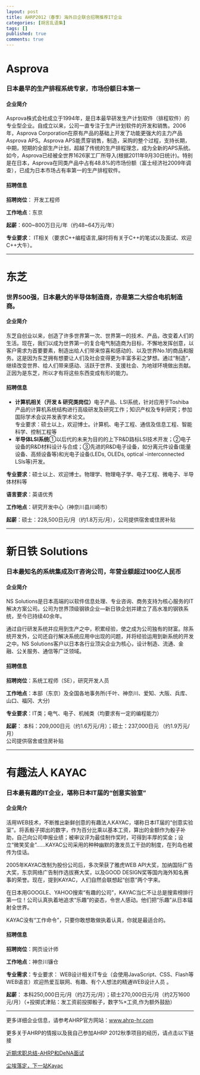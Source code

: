 ```yaml
---
layout: post
title: AHRP2012（春季）海外日企联合招聘推荐IT企业
categories: [胡言乱语集]
tags: []
published: true
comments: true
---
```

<p><!--:zh--><h1>Asprova</h1>
<h3>日本最早的生产排程系统专家，市场份额日本第一</h3>
<h4>企业简介</h4>
Asprova株式会社成立于1994年，是日本最早研发生产计划软件（排程软件）的专业型企业。自成立以来，公司一直专注于生产计划软件的开发和销售。2006年，Asprova Corporation在原有产品的基础上开发了功能更强大的主力产品Asprova APS。Asprova APS能贯穿销售，制造，采购的整个过程，支持长期，中期，短期的全部生产计划，超越了传统的生产排程理念，成为全新的APS系统。如今，Asprova已经被全世界1626家工厂所导入(根据2011年9月30日统计)。特别是在日本，Asprova在同类产品中占有48.8%的市场份额（富士经济社2009年调查），已成为日本市场占有率第一的生产排程软件。
<h4>招聘信息</h4>
<strong>招聘岗位</strong>： 开发工程师</p>

<p><strong>工作地点</strong>：东京</p>

<p><strong>起薪</strong>：600~800万日元/年（约48~64万元/年）</p>

<p><strong>专业要求</strong>： IT相关（要求C++编程语言,届时将有关于C++的笔试以及面试、欢迎C++大牛）。</p>

<p><hr /></p>

<p><h1><!--:--><!--more--><!--:zh-->东芝</h1>
<h3>世界500强，日本最大的半导体制造商，亦是第二大综合电机制造商。</h3>
<h4>企业简介</h4>
东芝自创业以来，创造了许多世界第一次、世界第一的技术、产品，改变着人们的生活。现在，我们以成为世界第一的复合电气制造商为目标，不懈地发挥创意，以客户需求为首要要素，制造出给人们带来惊喜和感动的、以及世界No.1的商品和服务。这是因为东芝拥有想要让人们及社会变得更为丰富多彩之梦想。通过“制造”，继续改变世界、给人们带来感动、活跃于世界、支援社会、为地球环境做出贡献。正因为是东芝，所以才有将这些东西变成有形的能力。
<h4>招聘信息</h4>
<ul>
	<li><strong>计算机相关（开发 &amp; 研究类岗位）</strong>电子产品、LSI系统，针对应用于Toshiba产品的计算机系统结构进行高级研发及研究工作；知识产权及专利研究；参加国际学术会议并发表学术论文。<br />
专业要求：硕士以上，欢迎博士。计算机、电子工程、通信及信息工程、智能科学、控制工程等</li>
	<li><strong>半导体LSI系统</strong>①以后代的未来为目的的上下R&amp;D路标LSI技术开发；②电子设备的R&amp;D材料设计与合成；③先进的R&amp;D电子设备，如分离元件设备(能量设备、高频设备等)和光电子设备(LEDs, OLEDs, optical -interconnected LSls等)开发。</li>
</ul>
<strong>专业要求</strong>：硕士以上、欢迎博士。物理学、物理电子学、电子工程、微电子、半导体材料等</p>

<p><strong>语言要求</strong>：英语优秀</p>

<p><strong>工作地点</strong>：研究开发中心（神奈川县川崎市）</p>

<p><strong>起薪</strong>：硕士：228,500日元/月（约1.8万元/月），公司提供宿舍或住房补贴</p>

<p><hr /></p>

<p><h1>新日铁 Solutions</h1>
<h3>日本最知名的系统集成及IT咨询公司，年营业额超过100亿人民币</h3>
<h4>企业简介</h4>
NS Solutions是日本高端的以软件信息处理、专业咨询、商务支持为核心服务的IT解决方案公司。公司为世界顶级钢铁企业—新日铁企划并建立了高水准的钢铁系统，至今已持续40余年。</p>

<p>通过自行研发系统并应用到生产之中，积累经验，使之成为公司独有的财富。除系统开发外，公司还自行解决系统应用中出现的问题，并将经验运用到新系统的开发之中。NS Solutions客户以日本各行业顶尖企业为核心，设计制造、流通、金融、公关服务、通信等广泛领域。
<h4>招聘信息</h4>
<strong>招聘岗位</strong>：系统工程师（SE），研究开发人员</p>

<p><strong>工作地点</strong>：本部（东京）及全国各地事务所(千叶、神奈川、爱知、大阪、兵库、山口、福冈、大分)</p>

<p><strong>专业要求</strong>：IT类；电气、电子、机械类（均要求有一定的编程能力）</p>

<p><strong>起薪</strong>： 本科：209,000日元（约1.6万元/月）；硕士：237,000日元 （约1.9万元/月）<br />
公司提供宿舍或住房补贴</p>

<p><hr /></p>

<p><h1>有趣法人 KAYAC</h1>
<h3>日本最有趣的IT企业，堪称日本IT届的“创意实验室”</h3>
<h4>企业简介</h4>
活用WEB技术，不断推出新鲜创意的有趣法人KAYAC，堪称日本IT届的“创意实验室”。将丢骰子掷出的数字，作为百分比乘以基本工资，算出的金额作为骰子补助，自己向公司申报业绩；被审议评为最佳制作奖时，可得到丰厚的奖金；设立“微笑奖金”……KAYAC公司采用的种种幽默的激发员工干劲的制度，在列岛也被传为佳话。</p>

<p>2005年KAYAC改制为股份公司后，多次荣获了雅虎WEB API大奖，加纳国际广告大奖，东京网络广告制作选拔赛大奖，以及GOOD DESIGN奖等国内海外知名赛事的荣誉。现在，提到KAYAC，人们自然会联想起“创意”两个字来。</p>

<p>在日本用GOOGLE、YAHOO搜索“有趣的公司”，KAYAC当仁不让总是搜索榜排行第一位！公司认真执着地追求“乐趣”的姿态，令世人感动。他们把“乐趣”从日本辐射全世界。</p>

<p>KAYAC没有“工作命令”，只要你敢想敢做执着认真，你就是最适合的。
<h4>招聘信息</h4>
<strong>招聘岗位</strong>：网页设计师</p>

<p><strong>工作地点</strong>：神奈川镰仓</p>

<p><strong>专业需求</strong>：专业要求： WEB设计相关IT专业（会使用JavaScript、CSS、Flash等WEB语言）欢迎热爱互联网、有趣、有个人想法的精通WEB设计人员 。</p>

<p><strong>起薪</strong>： 本科250,000日元/月（约2万元/月）；硕士270,000日元/月（约2万1600元/月）（+投掷式津贴：发工资前投掷骰子，数字%×工资,作为额外鼓励）</p>

<p><hr /></p>

<p>更多详细企业信息，请参考AHRP官方网站：<a href="http://www.ahrp-hr.com">www.ahrp-hr.com</a></p>

<p>更多关于AHRP的情报以及我自己参加AHRP 2012秋季项目的经历，请点击以下链接</p>

<p><a href="http://www.onevcat.com/2011/10/seeking-job/">近期求职总结-AHRP和DeNA面试</a></p>

<p><a href="http://www.onevcat.com/2011/11/kayac/">尘埃落定，下一站Kayac</a></p>


